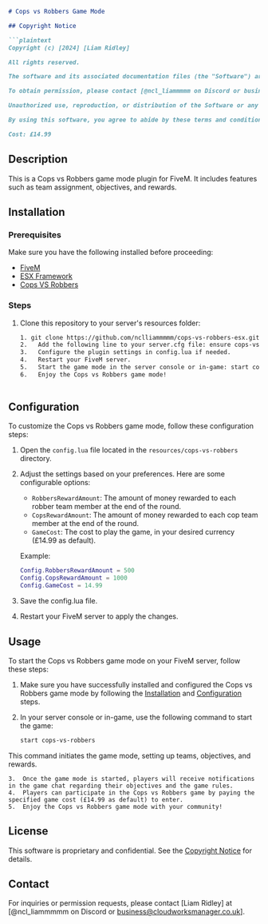 ```markdown
# Cops vs Robbers Game Mode

## Copyright Notice

```plaintext
Copyright (c) [2024] [Liam Ridley]

All rights reserved. 

The software and its associated documentation files (the "Software") are proprietary and confidential. You may not copy, modify, merge, publish, distribute, sublicense, sell, or create derivative works based on the Software without express written permission from the copyright holder.

To obtain permission, please contact [@ncl_liammmmm on Discord or business@cloudworksmanager.co.uk].

Unauthorized use, reproduction, or distribution of the Software or any portion of it may result in severe civil and criminal penalties, and will be prosecuted to the maximum extent possible under law.

By using this software, you agree to abide by these terms and conditions.

Cost: £14.99
```

## Description

This is a Cops vs Robbers game mode plugin for FiveM. It includes features such as team assignment, objectives, and rewards.

## Installation

### Prerequisites

Make sure you have the following installed before proceeding:

- [FiveM](https://fivem.net/)
- [ESX Framework](https://github.com/esx-framework/es_extended)
- [Cops VS Robbers](https://eternal-v.tebex.io/category/custom-fivem-stuff)

### Steps

1. Clone this repository to your server's resources folder:

   ```bash
   1. git clone https://github.com/nclliammmmm/cops-vs-robbers-esx.git
   2.	Add the following line to your server.cfg file: ensure cops-vs-robbers
   3.	Configure the plugin settings in config.lua if needed.
   4.	Restart your FiveM server.
   5.	Start the game mode in the server console or in-game: start cops-vs-robbers
   6.	Enjoy the Cops vs Robbers game mode!
 
## Configuration

To customize the Cops vs Robbers game mode, follow these configuration steps:

1. Open the `config.lua` file located in the `resources/cops-vs-robbers` directory.

2. Adjust the settings based on your preferences. Here are some configurable options:

   - `RobbersRewardAmount`: The amount of money rewarded to each robber team member at the end of the round.
   - `CopsRewardAmount`: The amount of money rewarded to each cop team member at the end of the round.
   - `GameCost`: The cost to play the game, in your desired currency (£14.99 as default).

   Example:

   ```lua
   Config.RobbersRewardAmount = 500
   Config.CopsRewardAmount = 1000
   Config.GameCost = 14.99
   ```
   
3.	Save the config.lua file.
4.	Restart your FiveM server to apply the changes.
   
## Usage

To start the Cops vs Robbers game mode on your FiveM server, follow these steps:

1. Make sure you have successfully installed and configured the Cops vs Robbers game mode by following the [Installation](#installation) and [Configuration](#configuration) steps.

2. In your server console or in-game, use the following command to start the game:

   ```bash
   start cops-vs-robbers

This command initiates the game mode, setting up teams, objectives, and rewards.

	3.	Once the game mode is started, players will receive notifications in the game chat regarding their objectives and the game rules.
	4.	Players can participate in the Cops vs Robbers game by paying the specified game cost (£14.99 as default) to enter.
	5.	Enjoy the Cops vs Robbers game mode with your community!

## License

This software is proprietary and confidential. See the [Copyright Notice](#copyright-notice) for details.

## Contact

For inquiries or permission requests, please contact [Liam Ridley] at [@ncl_liammmmm on Discord or business@cloudworksmanager.co.uk].
